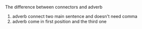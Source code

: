 The difference between connectors and adverb
1. adverb connect two main sentence and doesn't need comma
2. adverb come in first position and the third one
